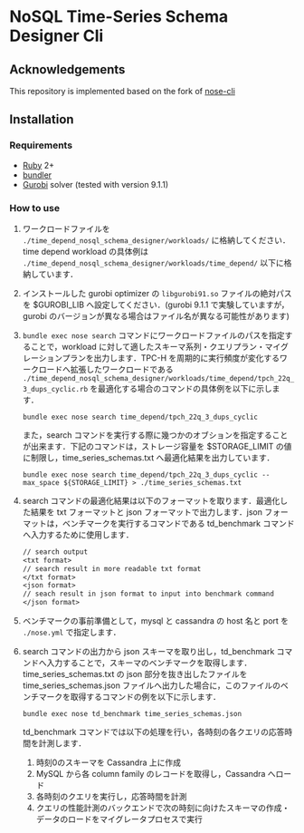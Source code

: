 # NoSQL Time-Series Schema Designer Cli

## Acknowledgements

This repository is implemented based on the fork of [nose-cli](https://github.com/michaelmior/nose-cli)

## Installation

### Requirements

 * [Ruby](https://www.ruby-lang.org/) 2+
 * [bundler](http://bundler.io/)
 * [Gurobi](https://www.gurobi.com/) solver (tested with version 9.1.1)

### How to use

1. ワークロードファイルを `./time_depend_nosql_schema_designer/workloads/` に格納してください．time depend workload の具体例は `./time_depend_nosql_schema_designer/workloads/time_depend/` 以下に格納しています．
2. インストールした gurobi optimizer の `libgurobi91.so` ファイルの絶対パスを $GUROBI_LIB へ設定してください．(gurobi 9.1.1 で実験していますが，gurobi のバージョンが異なる場合はファイル名が異なる可能性があります)
2. `bundle exec nose search` コマンドにワークロードファイルのパスを指定することで，workload に対して適したスキーマ系列・クエリプラン・マイグレーションプランを出力します．TPC-H を周期的に実行頻度が変化するワークロードへ拡張したワークロードである `./time_depend_nosql_schema_designer/workloads/time_depend/tpch_22q_3_dups_cyclic.rb` を最適化する場合のコマンドの具体例を以下に示します．

    ```shell
    bundle exec nose search time_depend/tpch_22q_3_dups_cyclic
    ```

    また，search コマンドを実行する際に幾つかのオブションを指定することが出来ます．下記のコマンドは，ストレージ容量を $STORAGE_LIMIT の値に制限し，time_series_schemas.txt へ最適化結果を出力しています．

    ```shell
    bundle exec nose search time_depend/tpch_22q_3_dups_cyclic --max_space ${STORAGE_LIMIT} > ./time_series_schemas.txt
    ```

3. search コマンドの最適化結果は以下のフォーマットを取ります．最適化した結果を txt フォーマットと json フォーマットで出力します．json フォーマットは，ベンチマークを実行するコマンドである td_benchmark コマンドへ入力するために使用します．

    ```txt
    // search output
    <txt format>
    // search result in more readable txt format
    </txt format>
    <json format>
    // seach result in json format to input into benchmark command
    </json format>
    ```

4. ベンチマークの事前準備として，mysql と cassandra の host 名と port を `./nose.yml` で指定します．
5. search コマンドの出力から json スキーマを取り出し，td_benchmark コマンドへ入力することで，スキーマのベンチマークを取得します．time_series_schemas.txt の json 部分を抜き出したファイルを time_series_schemas.json ファイルへ出力した場合に，このファイルのベンチマークを取得するコマンドの例を以下に示します．
    ```shell
    bundle exec nose td_benchmark time_series_schemas.json
    ```

    td_benchmark コマンドでは以下の処理を行い，各時刻の各クエリの応答時間を計測します．
    1. 時刻0のスキーマを Cassandra 上に作成
    2. MySQL から各 column family のレコードを取得し，Cassandra へロード
    3. 各時刻のクエリを実行し，応答時間を計測
    4. クエリの性能計測のバックエンドで次の時刻に向けたスキーマの作成・データのロードをマイグレータプロセスで実行



